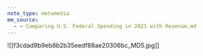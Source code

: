 ```yaml
---
note_type: metamedia
mm_source:
  - - Comparing U.S. Federal Spending in 2021 with Revenue.md
---
```


![[f3cdad9b9eb8b2b35eedf88ae20306bc_MD5.jpg]]


